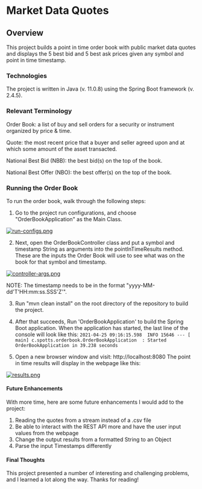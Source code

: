 # Market Data Quotes

## Overview
This project builds a point in time order book with public market data quotes and displays the 5 best bid and 5 best ask prices given any symbol and point in time timestamp.

### Technologies
The project is written in Java (v. 11.0.8) using the Spring Boot framework (v. 2.4.5).

### Relevant Terminology
Order Book:  a list of buy and sell orders for a security or instrument organized by price & time.

Quote: the most recent price that a buyer and seller agreed upon and at which some amount of the asset transacted. 

National Best Bid (NBB): the best bid(s) on the top of the book.

National Best Offer (NBO): the best offer(s) on the top of the book. 

### Running the Order Book
To run the order book, walk through the following steps:
1. Go to the project run configurations, and choose "OrderBookApplication" as the Main Class.

[![run-configs.png](https://i.postimg.cc/g2DSQxz4/run-configs.png)](https://postimg.cc/v44t6H66)

2. Next, open the OrderBookController class and put a symbol and timestamp String as arguments into the pointInTimeResults method. These are the inputs the Order Book will use to see what was on the book for that symbol and timestamp.

[![controller-args.png](https://i.postimg.cc/TYSgwGkG/controller-args.png)](https://postimg.cc/rK1KZ6XY)

NOTE: The timestamp needs to be in the format "yyyy-MM-dd'T'HH:mm:ss.SSS'Z'".

3. Run "mvn clean install" on the root directory of the repository to build the project.
4. After that succeeds, Run 'OrderBookApplication' to build the Spring Boot application. When the application has started, the last line of the console will look like this: 
```2021-04-25 09:16:15.598  INFO 15646 --- [           main] c.spotts.orderbook.OrderBookApplication  : Started OrderBookApplication in 39.238 seconds```

5. Open a new browser window and visit: http://localhost:8080
The point in time results will display in the webpage like this:

[![results.png](https://i.postimg.cc/LsqHsKbd/results.png)](https://postimg.cc/94h3xS21)

#### Future Enhancements
With more time, here are some future enhancements I would add to the project:
1. Reading the quotes from a stream instead of a .csv file
2. Be able to interact with the REST API more and have the user input values from the webpage
3. Change the output results from a formatted String to an Object
4. Parse the input Timestamps differently

#### Final Thoughts
This project presented a number of interesting and challenging problems, and I learned a lot along the way. Thanks for reading!
